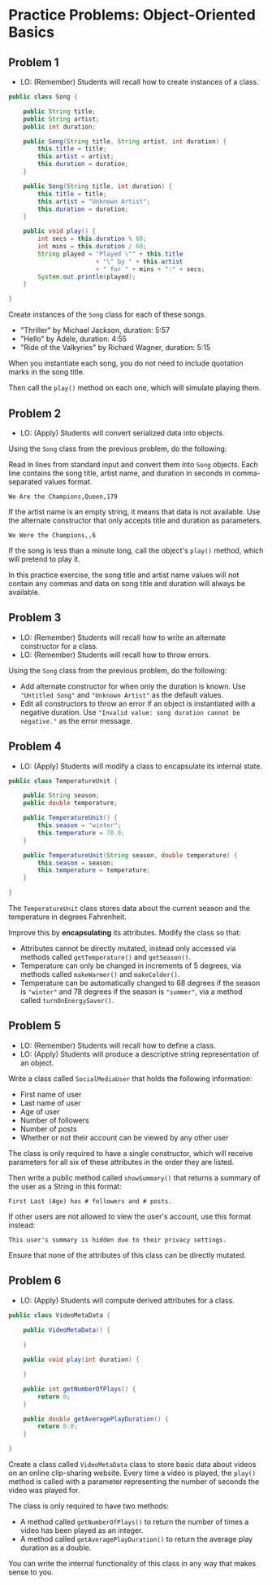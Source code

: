 # Practice Problems: Object-Oriented Basics

## Problem 1

- LO: (Remember) Students will recall how to create instances of a class.

```java
public class Song {

    public String title;
    public String artist;
    public int duration;

    public Song(String title, String artist, int duration) {
        this.title = title;
        this.artist = artist;
        this.duration = duration;
    }

    public Song(String title, int duration) {
        this.title = title;
        this.artist = "Unknown Artist";
        this.duration = duration;
    }

    public void play() {
        int secs = this.duration % 60;
        int mins = this.duration / 60;
        String played = "Played \"" + this.title
                        + "\" by " + this.artist
                        + " for " + mins + ":" + secs;
        System.out.println(played);
    }

}
```

Create instances of the `Song` class for each of these songs.

- "Thriller" by Michael Jackson, duration: 5:57
- "Hello" by Adele, duration: 4:55
- "Ride of the Valkyries" by Richard Wagner, duration: 5:15

When you instantiate each song, you do not need to include quotation marks in the song title.

Then call the `play()` method on each one, which will simulate playing them.

## Problem 2

- LO: (Apply) Students will convert serialized data into objects.

Using the `Song` class from the previous problem, do the following:

Read in lines from standard input and convert them into `Song` objects. Each line contains the song title, artist name, and duration in seconds in comma-separated values format.

```
We Are the Champions,Queen,179
```

If the artist name is an empty string, it means that data is not available. Use the alternate constructor that only accepts title and duration as parameters.

```
We Were the Champions,,6
```

If the song is less than a minute long, call the object's `play()` method, which will pretend to play it.

In this practice exercise, the song title and artist name values will not contain any commas and data on song title and duration will always be available.

## Problem 3

- LO: (Remember) Students will recall how to write an alternate constructor for a class.
- LO: (Remember) Students will recall how to throw errors.

Using the `Song` class from the previous problem, do the following:

- Add alternate constructor for when only the duration is known. Use `"Untitled Song"` and `"Unknown Artist"` as the default values.
- Edit all constructors to throw an error if an object is instantiated with a negative duration. Use `"Invalid value: song duration cannot be negative."` as the error message.

## Problem 4

- LO: (Apply) Students will modify a class to encapsulate its internal state.

```java
public class TemperatureUnit {

    public String season;
    public double temperature;

    public TemperatureUnit() {
        this.season = "winter";
        this.temperature = 70.0;
    }

    public TemperatureUnit(String season, double temperature) {
        this.season = season;
        this.temperature = temperature;
    }

}
```

The `TemperatureUnit` class stores data about the current season and the temperature in degrees Fahrenheit.

Improve this by **encapsulating** its attributes. Modify the class so that:

- Attributes cannot be directly mutated, instead only accessed via methods called `getTemperature()` and `getSeason()`.
- Temperature can only be changed in increments of 5 degrees, via methods called `makeWarmer()` and `makeColder()`.
- Temperature can be automatically changed to 68 degrees if the season is `"winter"` and 78 degrees if the season is `"summer"`, via a method called `turnOnEnergySaver()`.

## Problem 5

- LO: (Remember) Students will recall how to define a class.
- LO: (Apply) Students will produce a descriptive string representation of an object.

Write a class called `SocialMediaUser` that holds the following information:

- First name of user
- Last name of user
- Age of user
- Number of followers
- Number of posts
- Whether or not their account can be viewed by any other user

The class is only required to have a single constructor, which will receive parameters for all six of these attributes in the order they are listed.

Then write a public method called `showSummary()` that returns a summary of the user as a String in this format:

```
First Last (Age) has # followers and # posts.
```

If other users are not allowed to view the user's account, use this format instead:

```
This user's summary is hidden due to their privacy settings.
```

Ensure that none of the attributes of this class can be directly mutated.

## Problem 6

- LO: (Apply) Students will compute derived attributes for a class.

```java
public class VideoMetaData {

    public VideoMetaData() {
        
    }

    public void play(int duration) {

    }

    public int getNumberOfPlays() {
        return 0;
    }

    public double getAveragePlayDuration() {
        return 0.0;
    }

}
```

Create a class called `VideoMetaData` class to store basic data about videos on an online clip-sharing website. Every time a video is played, the `play()` method is called with a parameter representing the number of seconds the video was played for.

The class is only required to have two methods:

- A method called `getNumberOfPlays()` to return the number of times a video has been played as an integer.
- A method called `getAveragePlayDuration()` to return the average play duration as a double.

You can write the internal functionality of this class in any way that makes sense to you.
